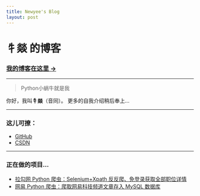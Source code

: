 ```yaml
---
title: Newyee's Blog
layout: post
---
```

# 牜燚 的博客

### [我的博客在这里 &rarr;](https://newyee1994.github.io)
- - - - -
> Python小蜗牛就是我

你好，我叫**牜燚**（音同）。
更多的自我介绍稍后奉上...
- - - - -
### 这儿可撩：
- [GitHub](https://github.com/Newyee1994)
- [CSDN](https://blog.csdn.net/Newyee)

- - - - -
### 正在做的项目...
- [拉勾网 Python 爬虫：Selenium+Xpath 反反爬、免登录获取全部职位详情](https://blog.csdn.net/Newyee/article/details/88577868)
- [网易 Python 爬虫：爬取网易科技频道文章存入 MySQL 数据库](https://blog.csdn.net/Newyee/article/details/88702399)
